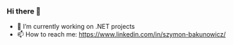 ### Hi there 👋
- 🔭 I’m currently working on .NET projects
- 📫 How to reach me: https://www.linkedin.com/in/szymon-bakunowicz/

<!--
**Zorzin/Zorzin** is a ✨ _special_ ✨ repository because its `README.md` (this file) appears on your GitHub profile.

Here are some ideas to get you started:

- 🌱 I’m currently learning ...
- 👯 I’m looking to collaborate on ...
- 🤔 I’m looking for help with ...
- 💬 Ask me about ...
- 😄 Pronouns: ...
- ⚡ Fun fact: ...
-->

